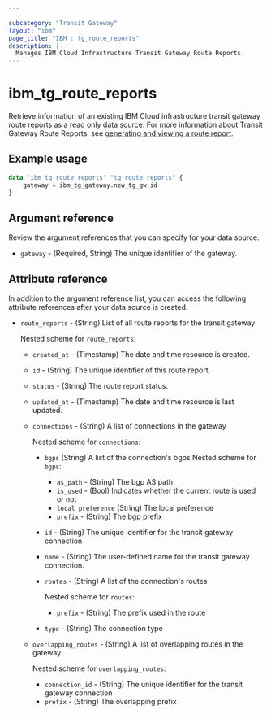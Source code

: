```yaml
---

subcategory: "Transit Gateway"
layout: "ibm"
page_title: "IBM : tg_route_reports"
description: |-
  Manages IBM Cloud Infrastructure Transit Gateway Route Reports.
---
```


# ibm_tg_route_reports
Retrieve information of an existing IBM Cloud infrastructure transit gateway route reports as a read only data source. For more information about Transit Gateway Route Reports, see [generating and viewing a route report](https://cloud.ibm.com/docs/transit-gateway?topic=transit-gateway-route-reports&interface=ui#generate-route-report-ui).

## Example usage

```terraform
data "ibm_tg_route_reports" "tg_route_reports" {
    gateway = ibm_tg_gateway.new_tg_gw.id
}
```

## Argument reference
Review the argument references that you can specify for your data source. 

- `gateway` - (Required, String) The unique identifier of the gateway.

## Attribute reference
In addition to the argument reference list, you can access the following attribute references after your data source is created.

- `route_reports` - (String) List of all route reports for the transit gateway

    Nested scheme for `route_reports`:
    - `created_at` - (Timestamp) The date and time resource is created.
    - `id` - (String) The unique identifier of this route report.
    - `status` - (String) The route report status.
    - `updated_at` - (Timestamp) The date and time resource is last updated.
    - `connections` - (String) A list of connections in the gateway

        Nested scheme for `connections`:
        - `bgps` (String) A list of the connection's bgps
            Nested scheme for `bgps`:
            - `as_path` - (String) The bgp AS path
            - `is_used` - (Bool) Indicates whether the current route is used or not
            - `local_preference` (String) The local preference
            - `prefix` - (String) The bgp prefix
        - `id` - (String) The unique identifier for the transit gateway connection
        - `name` - (String) The user-defined name for the transit gateway connection.
        - `routes` - (String) A list of the connection's routes

            Nested scheme for `routes`:
            - `prefix` - (String) The prefix used in the route
        - `type` - (String) The connection type
    - `overlapping_routes` - (String) A list of overlapping routes in the gateway

        Nested scheme for `overlapping_routes`:
        - `connection_id` - (String) The unique identifier for the transit gateway connection
        - `prefix` - (String) The overlapping prefix

